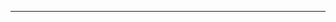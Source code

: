 <!--
CO_OP_TRANSLATOR_METADATA:
{
  "original_hash": "661bbc8e2592ebbb96aa84b1462f5755",
  "translation_date": "2025-08-28T20:15:50+00:00",
  "source_file": "03-CoreGenerativeAITechniques/README.md",
  "language_code": "es"
}
-->


---

